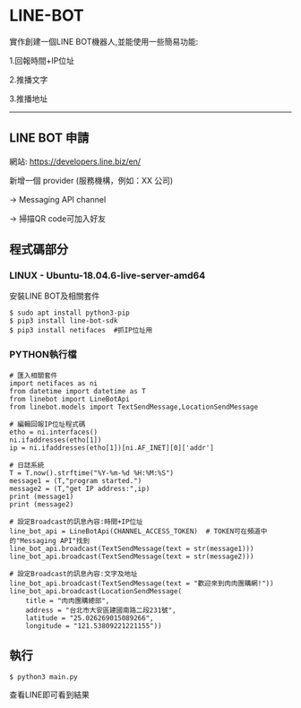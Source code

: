 # LINE-BOT
實作創建一個LINE BOT機器人,並能使用一些簡易功能:

1.回報時間+IP位址

2.推播文字

3.推播地址

-----------------------------------------------------------------------
## LINE BOT 申請
網站: https://developers.line.biz/en/

新增一個 provider (服務機構，例如：XX 公司) 

→ Messaging API channel　

→ 掃描QR code可加入好友

## 程式碼部分
### LINUX - Ubuntu-18.04.6-live-server-amd64
安裝LINE BOT及相關套件
```
$ sudo apt install python3-pip
$ pip3 install line-bot-sdk
$ pip3 install netifaces  #抓IP位址用
```

### PYTHON執行檔
```
# 匯入相關套件
import netifaces as ni
from datetime import datetime as T
from linebot import LineBotApi
from linebot.models import TextSendMessage,LocationSendMessage

# 編輯回報IP位址程式碼
etho = ni.interfaces()
ni.ifaddresses(etho[1])
ip = ni.ifaddresses(etho[1])[ni.AF_INET][0]['addr']

# 日誌系統
T = T.now().strftime("%Y-%m-%d %H:%M:%S")
message1 = (T,"program started.")
message2 = (T,"get IP address:",ip)
print (message1)
print (message2)

# 設定Broadcast的訊息內容:時間+IP位址
line_bot_api = LineBotApi(CHANNEL_ACCESS_TOKEN)  # TOKEN可在頻道中的"Messaging API"找到
line_bot_api.broadcast(TextSendMessage(text = str(message1)))
line_bot_api.broadcast(TextSendMessage(text = str(message2)))

# 設定Broadcast的訊息內容:文字及地址
line_bot_api.broadcast(TextSendMessage(text = "歡迎來到肉肉團購網!"))
line_bot_api.broadcast(LocationSendMessage(
    title = "肉肉團購總部",
    address = "台北市大安區建國南路二段231號",
    latitude = "25.026269015089266",
    longitude = "121.53809221221155"))
```

## 執行
```
$ python3 main.py
```
查看LINE即可看到結果
